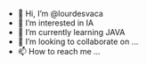 - 👋 Hi, I’m @lourdesvaca
- 👀 I’m interested in IA
- 🌱 I’m currently learning JAVA
- 💞️ I’m looking to collaborate on ...
- 📫 How to reach me ...

<!---
lourdesvaca/lourdesvaca is a ✨ special ✨ repository because its `README.md` (this file) appears on your GitHub profile.
You can click the Preview link to take a look at your changes.
--->
